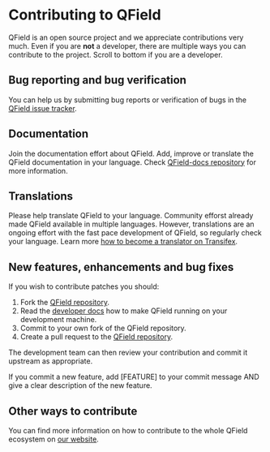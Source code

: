 # Contributing to QField

QField is an open source project and we appreciate contributions very much. Even if you are **not** a developer, there are multiple ways you can contribute to the project. Scroll to bottom if you are a developer.

## Bug reporting and bug verification

You can help us by submitting bug reports or verification of bugs in the [QField issue tracker](https://github.com/opengisch/QField/issues).

## Documentation

Join the documentation effort about QField. Add, improve or translate the QField documentation in your language.
Check [QField-docs repository](https://github.com/opengisch/QField-docs#qfield-documentation) for more information.

## Translations

Please help translate QField to your language. Community efforst already made QField available in multiple languages. However, translations are an ongoing effort with the fast pace development of QField, so regularly check your language. Learn more [how to become a translator on Transifex](https://docs.transifex.com/getting-started-1/translators#joining-a-translation-team).

## New features, enhancements and bug fixes

If you wish to contribute patches you should:

1. Fork the [QField repository](https://github.com/opengisch/QField).
2. Read the [developer docs](https://github.com/opengisch/QField/blob/master/doc/dev.md) how to make QField running on your development machine.
3. Commit to your own fork of the QField repository.
4. Create a pull request to the [QField repository](https://github.com/opengisch/QField/pulls).

The development team can then review your contribution and commit it upstream as appropriate.

If you commit a new feature, add [FEATURE] to your commit message AND give a clear description of the new feature.

## Other ways to contribute

You can find more information on how to contribute to the whole QField ecosystem on [our website](https://docs.qfield.org/get-started/contribute/#development).
